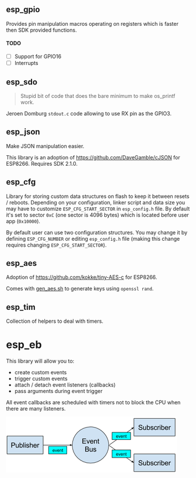 ## esp_gpio 

Provides pin manipulation macros operating on registers which is 
faster then SDK provided functions.

#### TODO

- [ ] Support for GPIO16
- [ ] Interrupts

## esp_sdo

>Stupid bit of code that does the bare minimum to make os_printf work.
 
Jeroen Domburg `stdout.c` code allowing to use RX pin as the GPIO3.

## esp_json 

Make JSON manipulation easier.

This library is an adoption of https://github.com/DaveGamble/cJSON for ESP8266. 
Requires SDK 2.1.0.

## esp_cfg

Library for storing custom data structures on flash to keep it between 
resets / reboots. Depending on your configuration, linker script and 
data size you may have to customize `ESP_CFG_START_SECTOR` in `esp_config.h` 
file. By default it's set to sector `0xC` (one sector is 4096 bytes) which 
is located before user app (`0x10000`).  

By default user can use two configuration structures. You may change it by 
defining `ESP_CFG_NUMBER` or editing `esp_config.h` file (making this 
change requires changing `ESP_CFG_START_SECTOR`).

## esp_aes

Adoption of https://github.com/kokke/tiny-AES-c for ESP8266.

Comes with [gen_aes.sh](../bin/gen_aes.sh) to generate keys using `openssl rand`.

## esp_tim

Collection of helpers to deal with timers.

# esp_eb

This library will allow you to:
 - create custom events
 - trigger custom events
 - attach / detach event listeners (callbacks)
 - pass arguments during event trigger
 
All event callbacks are scheduled with timers not to block the CPU when there are many listeners.

![EventBus](../doc/EventBus.png)
